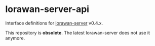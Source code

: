 # lorawan-server-api
Interface definitions for [lorawan-server](https://github.com/gotthardp/lorawan-server) v0.4.x.

This repository is **obsolete**. The latest lorawan-server does not use it anymore.
